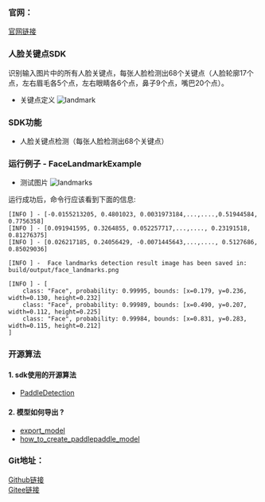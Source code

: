 ### 官网：
[官网链接](http://www.aias.top/)

### 人脸关键点SDK
识别输入图片中的所有人脸关键点，每张人脸检测出68个关键点（人脸轮廓17个点，左右眉毛各5个点，左右眼睛各6个点，鼻子9个点，嘴巴20个点）。

- 关键点定义
![landmark](https://aias-home.oss-cn-beijing.aliyuncs.com/AIAS/face_landmark_sdk/face_landmark.jpeg)

### SDK功能
- 人脸关键点检测（每张人脸检测出68个关键点）

### 运行例子 - FaceLandmarkExample
- 测试图片
![landmarks](https://aias-home.oss-cn-beijing.aliyuncs.com/AIAS/face_landmark_sdk/face-landmarks.png)

运行成功后，命令行应该看到下面的信息:
```text
[INFO ] - [-0.0155213205, 0.4801023, 0.0031973184,...,....,0.51944584, 0.7756358]
[INFO ] - [0.091941595, 0.3264855, 0.052257717,...,...., 0.23191518, 0.81276375]
[INFO ] - [0.026217185, 0.24056429, -0.0071445643,...,...., 0.5127686, 0.85029036]

[INFO ] -  Face landmarks detection result image has been saved in: build/output/face_landmarks.png

[INFO ] - [
	class: "Face", probability: 0.99995, bounds: [x=0.179, y=0.236, width=0.130, height=0.232]
	class: "Face", probability: 0.99989, bounds: [x=0.490, y=0.207, width=0.112, height=0.225]
	class: "Face", probability: 0.99984, bounds: [x=0.831, y=0.283, width=0.115, height=0.212]
]
```

### 开源算法
#### 1. sdk使用的开源算法
- [PaddleDetection](https://github.com/PaddlePaddle/PaddleDetection)
#### 2. 模型如何导出 ?
- [export_model](https://github.com/PaddlePaddle/PaddleDetection/blob/release%2F2.4/tools/export_model.py)
- [how_to_create_paddlepaddle_model](http://docs.djl.ai/docs/paddlepaddle/how_to_create_paddlepaddle_model_zh.html)


### Git地址：   
[Github链接](https://github.com/mymagicpower/AIAS)    
[Gitee链接](https://gitee.com/mymagicpower/AIAS)   

